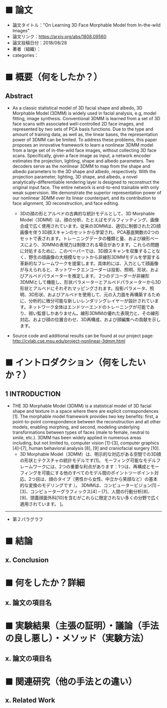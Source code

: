 # ■ 論文
- 論文タイトル："On Learning 3D Face Morphable Model from In-the-wild Images"
- 論文リンク：https://arxiv.org/abs/1808.09560
- 論文投稿日付：2018/08/28
- 著者（組織）：
- categories：

# ■ 概要（何をしたか？）

## Abstract

- As a classic statistical model of 3D facial shape and albedo, 3D Morphable Model (3DMM) is widely used in facial analysis, e.g, model fitting, image synthesis. Conventional 3DMM is learned from a set of 3D face scans with associated well-controlled 2D face images, and represented by two sets of PCA basis functions. Due to the type and amount of training data, as well as, the linear bases, the representation power of 3DMM can be limited. To address these problems, this paper proposes an innovative framework to learn a nonlinear 3DMM model from a large set of in-the-wild face images, without collecting 3D face scans. Specifically, given a face image as input, a network encoder estimates the projection, lighting, shape and albedo parameters. Two decoders serve as the nonlinear 3DMM to map from the shape and albedo parameters to the 3D shape and albedo, respectively. With the projection parameter, lighting, 3D shape, and albedo, a novel analytically-differentiable rendering layer is designed to reconstruct the original input face. The entire network is end-to-end trainable with only weak supervision. We demonstrate the superior representation power of our nonlinear 3DMM over its linear counterpart, and its contribution to face alignment, 3D reconstruction, and face editing.
    - 3Dの顔の形とアルベドの古典的な統計モデルとして、3D Morphable Model（3DMM）は、顔の分析、たとえばモデルフィッティング、画像合成で広く使用されています。従来の3DMMは、適切に制御された2D顔画像を伴う3D顔スキャンのセットから学習され、PCA基底関数の2つのセットで表されます。トレーニングデータの種類と量、および線形ベースにより、3DMMの表現力は制限される場合があります。これらの問題に対処するために、このペーパーでは、3D顔スキャンを収集することなく、野生の顔画像の大規模なセットから非線形3DMMモデルを学習する革新的なフレームワークを提案します。具体的には、入力として顔画像が与えられると、ネットワークエンコーダーは投影、照明、形状、およびアルベドパラメーターを推定します。 2つのデコーダーが非線形3DMMとして機能し、形状パラメーターとアルベドパラメーターから3D形状とアルベドにそれぞれマッピングされます。投影パラメータ、照明、3D形状、およびアルベドを使用して、元の入力面を再構築するために、分析的に微分可能な新しいレンダリングレイヤーが設計されています。ネットワーク全体はエンドツーエンドのトレーニングが可能であり、弱い監督しかありません。線形3DMMの優れた表現力と、その線形対応、および顔の位置合わせ、3D再構成、および顔編集への貢献を示します。

- Source code and additional results can be found at our project page: http://cvlab.cse.msu.edu/project-nonlinear-3dmm.html

# ■ イントロダクション（何をしたいか？）

## 1 INTRODUCTION

- THE 3D Morphable Model (3DMM) is a statistical model of 3D facial shape and texture in a space where there are explicit correspondences [1]. The morphable model framework provides two key benefits: first, a point-to-point correspondence between the reconstruction and all other models, enabling morphing, and second, modeling underlying transformations between types of faces (male to female, neutral to smile, etc.). 3DMM has been widely applied in numerous areas including, but not limited to, computer vision [1]–[3], computer graphics [4]–[7], human behavioral analysis [8], [9] and craniofacial surgery [10]. 
    - 3D Morphable Model（3DMM）は、明示的な対応がある空間での3D顔の形状とテクスチャの統計モデルです[1]。 モーフィング可能なモデルフレームワークには、2つの重要な利点があります：1つは、再構成とモーフィングを可能にする他のすべてのモデル間のポイントツーポイント対応、2つ目は、顔のタイプ（男性から女性、中立から笑顔など）の基本的な変換のモデリングです ）。 3DMMは、コンピュータービジョン[1] – [3]、コンピューターグラフィックス[4] – [7]、人間の行動分析[8]、[9]、頭蓋顔面外科[10]を含むがこれらに限定されない多くの分野で広く適用されています。 ]。
    
---

- 第２パラグラフ

# ■ 結論

## x. Conclusion


# ■ 何をしたか？詳細

## x. 論文の項目名


# ■ 実験結果（主張の証明）・議論（手法の良し悪し）・メソッド（実験方法）

## x. 論文の項目名


# ■ 関連研究（他の手法との違い）

## x. Related Work


